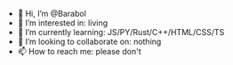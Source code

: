 - 👋 Hi, I’m @Barabol
- 👀 I’m interested in: living
- 🌱 I’m currently learning: JS/PY/Rust/C++/HTML/CSS/TS
- 💞️ I’m looking to collaborate on: nothing
- 📫 How to reach me: please don't

<!---
Barabol/Barabol is a ✨ special ✨ repository because its `README.md` (this file) appears on your GitHub profile.
You can click the Preview link to take a look at your changes.
--->
